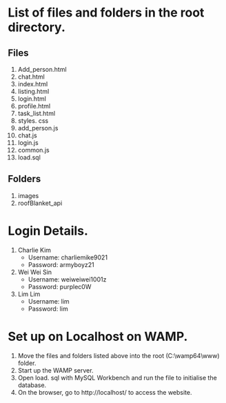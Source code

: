 # List of files and folders in the root directory. 

## Files
1. Add_person.html
2. chat.html
3. index.html
4. listing.html
5. login.html
6. profile.html
7. task_list.html
8. styles. css
9. add_person.js
10. chat.js
11. login.js
12. common.js
13. load.sql

## Folders
1. images
2. roofBlanket_api


# Login Details. 
1. Charlie Kim
   - Username: charliemike9021
   - Password: armyboyz21
2. Wei Wei Sin
   - Username: weiweiwei1001z
   - Password: purplec0W
3. Lim Lim
   - Username: lim
   - Password: lim


# Set up on Localhost on WAMP. 
1. Move the files and folders listed above into the root (C:\wamp64\www) folder. 
2. Start up the WAMP server. 
3. Open load. sql with MySQL Workbench and run the file to initialise the database. 
4. On the browser, go to http://localhost/ to access the website. 
